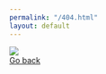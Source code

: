 ```yaml
---
permalink: "/404.html"
layout: default
---
```


<div class="fourohfour">
    <img src="https://images.128keaton.com/YaGoofd.png">
    <br>
    <a href="https://128keaton.com">Go back</a>
</div>
